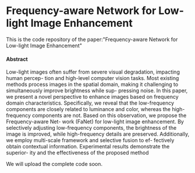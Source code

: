 # Frequency-aware Network for Low-light Image Enhancement
This is the code repository of the paper:"Frequency-aware Network for Low-light Image Enhancement"

#### Abstract
Low-light images often suffer from severe visual degradation, impacting human percep-
tion and high-level computer vision tasks. Most existing methods process images in the
spatial domain, making it challenging to simultaneously improve brightness while sup-
pressing noise. In this paper, we present a novel perspective to enhance images based
on frequency domain characteristics. Specifically, we reveal that the low-frequency
components are closely related to luminance and color, whereas the high-frequency
components are not. Based on this observation, we propose the Frequency-aware Net-
work (FaNet) for low-light image enhancement. By selectively adjusting low-frequency
components, the brightness of the image is improved, while high-frequency details are
preserved. Additionally, we employ multi-scale framework and selective fusion to ef-
fectively obtain contextual information. Experimental results demonstrate the superior-
ity and the effectiveness of the proposed method

We will upload the complete code soon.

